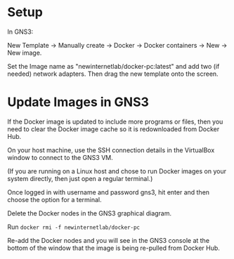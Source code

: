 Setup
=====
In GNS3:

New Template -> Manually create -> Docker -> Docker containers -> New -> New image.

Set the Image name as "newinternetlab/docker-pc:latest" and add two (if needed) network adapters. Then drag the new template onto the screen.



Update Images in GNS3
=====================

If the Docker image is updated to include more programs or files, then you need to clear the Docker image cache so it is redownloaded from Docker Hub.

On your host machine, use the SSH connection details in the VirtualBox window to connect to the GNS3 VM.

(If you are running on a Linux host and chose to run Docker images on your system directly, then just open a regular terminal.)

Once logged in with username and password gns3, hit enter and then choose the option for a terminal.

Delete the Docker nodes in the GNS3 graphical diagram.

Run `docker rmi -f newinternetlab/docker-pc`

Re-add the Docker nodes and you will see in the GNS3 console at the bottom of the window that the image is being re-pulled from Docker Hub.

